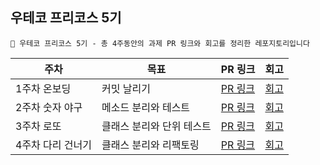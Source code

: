 ## 우테코 프리코스 5기

<aside>

    🌱 우테코 프리코스 5기 - 총 4주동안의 과제 PR 링크와 회고를 정리한 레포지토리입니다

</aside>

| 주차 | 목표 | PR 링크 | 회고 | 
| --- | --- | --- | --- |
| 1주차 온보딩 | 커밋 날리기 | [PR 링크](https://github.com/woowacourse-precourse/java-onboarding/pull/1019) | [회고](https://sy0.gitbook.io/sooyoungh/undefined/undefined/1) |
| 2주차 숫자 야구 | 메소드 분리와 테스트 | [PR 링크](https://github.com/woowacourse-precourse/java-baseball/pull/170) | [회고](https://sy0.gitbook.io/sooyoungh/undefined/undefined/2) |
| 3주차 로또 | 클래스 분리와 단위 테스트 | [PR 링크](https://github.com/woowacourse-precourse/java-lotto/pull/788) | [회고](https://sy0.gitbook.io/sooyoungh/undefined/undefined/3) |
| 4주차 다리 건너기 | 클래스 분리와 리팩토링 | [PR 링크](https://github.com/woowacourse-precourse/java-bridge/pull/419) | [회고](https://sy0.gitbook.io/sooyoungh/undefined/undefined/4#undefined-4) |
